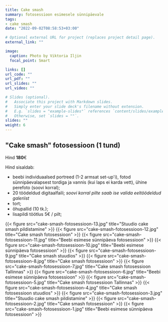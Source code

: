 ```yaml
---
title: Cake smash
summary: fotosessioon esimesele sünnipäevale
tags:
- cake smash
date: "2022-09-02T08:58:53+03:00"

# Optional external URL for project (replaces project detail page).
external_link: ""

image:
  caption: Photo by Viktoria Iljin
  focal_point: Smart

links: []
url_code: ""
url_pdf: ""
url_slides: ""
url_video: ""

# Slides (optional).
#   Associate this project with Markdown slides.
#   Simply enter your slide deck's filename without extension.
#   E.g. `slides = "example-slides"` references `content/slides/example-slides.md`.
#   Otherwise, set `slides = ""`.
slides: ""
weight: 6
---
```


## "Cake smash" fotosessioon (1 tund) 

Hind **180**€

Hind sisaldab:

* beebi individuaalsed portreed (1-2 armsat set-up'i), fotod sünnipäevalapsest tordiga ja vannis (kui laps ei karda vett), ühine perefoto (soovi korral);
* 20 töödeldud digitaalfaili;
_soovi korral pilte saab ise valida eeltöödeldud galeriist_
* tort;
* õhupallid (10 tk.);
* lisapildi töötlus 5€ / pilt;

{{< figure src="cake-smash-fotosessioon-13.jpg" title="Stuudio cake smash pildistamine" >}}
{{< figure src="cake-smash-fotosessioon-12.jpg" title="Cake smash fotosessioon" >}}
{{< figure src="cake-smash-fotosessioon-11.jpg" title="Beebi esimese sünnipäeva fotosessioon" >}}
{{< figure src="cake-smash-fotosessioon-10.jpg" title="Beebi esimese sünnipäeva fotosessioon" >}}
{{< figure src="cake-smash-fotosessioon-9.jpg" title="Cake smash stuudios" >}}
{{< figure src="cake-smash-fotosessioon-8.jpg" title="Cake smash fotosessioon" >}}
{{< figure src="cake-smash-fotosessioon-7.jpg" title="Cake smash fotosessioon Tallinnas" >}}
{{< figure src="cake-smash-fotosessioon-6.jpg" title="Beebi esimese sünnipäeva fotosessioon" >}}
{{< figure src="cake-smash-fotosessioon-5.jpg" title="Cake smash fotosessioon Tallinnas" >}}
{{< figure src="cake-smash-fotosessioon-4.jpg" title="Cake smash fotosessioon stuudios" >}}
{{< figure src="cake-smash-fotosessioon-3.jpg" title="Stuudio cake smash pildistamine" >}}
{{< figure src="cake-smash-fotosessioon-2.jpg" title="Cake smash fotosessioon" >}}
{{< figure src="cake-smash-fotosessioon-1.jpg" title="Beebi esimese sünnipäeva fotosessioon" >}}